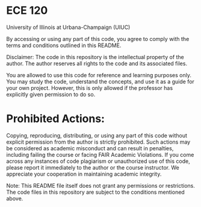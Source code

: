 # ECE 120
University of Illinois at Urbana-Champaign (UIUC)

By accessing or using any part of this code, you agree to comply with the terms and conditions outlined in this README.

Disclaimer: The code in this repository is the intellectual property of the author. The author reserves all rights to the code and its associated files.

You are allowed to use this code for reference and learning purposes only. You may study the code, understand the concepts, and use it as a guide for your own project. However, this is only allowed if the professor has explicitly given permission to do so.

# Prohibited Actions:
Copying, reproducing, distributing, or using any part of this code without explicit permission from the author is strictly prohibited. Such actions may be considered as academic misconduct and can result in penalties, including failing the course or facing FAIR Academic Violations. If you come across any instances of code plagiarism or unauthorized use of this code, please report it immediately to the author or the course instructor. We appreciate your cooperation in maintaining academic integrity.

Note: This README file itself does not grant any permissions or restrictions. The code files in this repository are subject to the conditions mentioned above.
